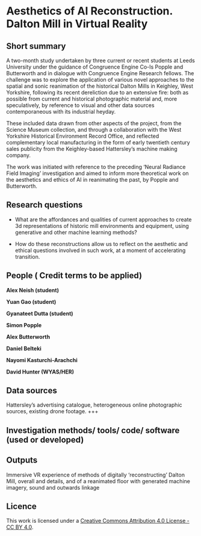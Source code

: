 # Aesthetics of AI Reconstruction. Dalton Mill in Virtual Reality


## Short summary


A two-month study undertaken by three current or recent students at Leeds University under the guidance of Congruence Engine Co-Is Popple and Butterworth and in dialogue with Congruence Engine Research fellows. The challenge was to explore the application of various novel approaches to the spatial and sonic reanimation of the historical Dalton Mills in Keighley, West Yorkshire, following its recent dereliction due to an extensive fire: both as possible from current and historical photographic material and, more speculatively, by reference to visual and other data sources contemporaneous with its industrial heyday. 

These included data drawn from other aspects of the project, from the Science Museum collection, and through a collaboration with the West Yorkshire Historical Environment Record Office, and reflected complementary local manufacturing in the form of early twentieth century sales publicity from the Keighley-based Hattersley’s machine making company. 

The work was initiated with reference to the preceding ‘Neural Radiance Field Imaging’ investigation and aimed to inform more theoretical work on the aesthetics and ethics of AI in reanimating the past, by Popple and Butterworth.

## Research questions


- What are the affordances and qualities of current approaches to create 3d representations of historic mill environments and equipment, using generative and other machine learning methods?

  
- How do these reconstructions  allow us to reflect on the aesthetic and ethical questions involved in such work, at a moment of accelerating transition.


## People (	Credit terms to be applied)




**Alex Neish (student)** 

**Yuan Gao (student)** 

**Gyanateet Dutta (student)** 

**Simon Popple**

**Alex Butterworth**

**Daniel Belteki**

**Nayomi Kasturchi-Arachchi**

**David Hunter (WYAS/HER)**





## Data sources

Hattersley’s advertising catalogue, heterogeneous online photographic sources, existing drone footage. +++



## Investigation methods/ tools/ code/ software (used or developed)



## Outputs



Immersive VR experience of methods of digitally ‘reconstructing’ Dalton Mill, overall and details, and of a reanimated floor with generated machine imagery, sound and outwards linkage





## Licence 
This work is licensed under a [Creative Commons Attribution 4.0 License - CC BY 4.0](https://creativecommons.org/licenses/by/4.0/).
